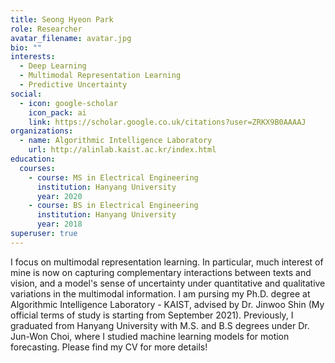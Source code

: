 ```yaml
---
title: Seong Hyeon Park
role: Researcher
avatar_filename: avatar.jpg
bio: ""
interests:
  - Deep Learning
  - Multimodal Representation Learning
  - Predictive Uncertainty
social:
  - icon: google-scholar
    icon_pack: ai
    link: https://scholar.google.co.uk/citations?user=ZRKX9B0AAAAJ
organizations:
  - name: Algorithmic Intelligence Laboratory
    url: http://alinlab.kaist.ac.kr/index.html
education:
  courses:
    - course: MS in Electrical Engineering
      institution: Hanyang University
      year: 2020
    - course: BS in Electrical Engineering
      institution: Hanyang University
      year: 2018
superuser: true
---
```

I focus on multimodal representation learning. In particular, much interest of mine is now on capturing complementary interactions between texts and vision, and a model's sense of uncertainty under quantitative and qualitative variations in the multimodal information. I am pursing my Ph.D. degree at Algorithmic Intelligence Laboratory - KAIST, advised by Dr. Jinwoo Shin (My official terms of study is starting from September 2021). Previously, I graduated from Hanyang University with M.S. and B.S degrees under Dr. Jun-Won Choi, where I studied machine learning models for motion forecasting. Please find my CV for more details!
